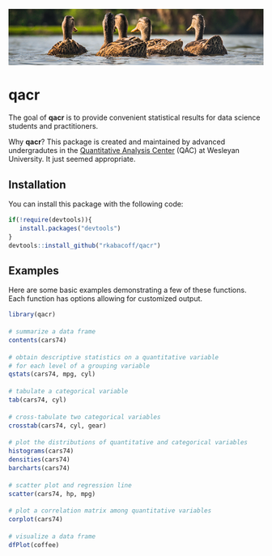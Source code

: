 ![statfunctions](graphs.png)

# qacr

<!-- badges: start -->
<!-- badges: end -->

The goal of **qacr** is to provide convenient statistical results for data science students and practitioners.

Why **qacr**? This package is created and maintained by advanced undergradutes in the [Quantitative Analysis Center](http://qac.wesleyan.edu) (QAC) at Wesleyan University. It just seemed appropriate.

## Installation

You can install this package with the following code:

``` r
if(!require(devtools)){
   install.packages("devtools")
}
devtools::install_github("rkabacoff/qacr")
```

## Examples

Here are some basic examples demonstrating a few of these functions. Each function has options allowing for customized output.

``` r
library(qacr)

# summarize a data frame
contents(cars74)

# obtain descriptive statistics on a quantitative variable 
# for each level of a grouping variable
qstats(cars74, mpg, cyl)

# tabulate a categorical variable
tab(cars74, cyl)

# cross-tabulate two categorical variables
crosstab(cars74, cyl, gear)

# plot the distributions of quantitative and categorical variables
histograms(cars74)
densities(cars74)
barcharts(cars74)

# scatter plot and regression line
scatter(cars74, hp, mpg)

# plot a correlation matrix among quantitative variables
corplot(cars74)

# visualize a data frame
dfPlot(coffee)
```

